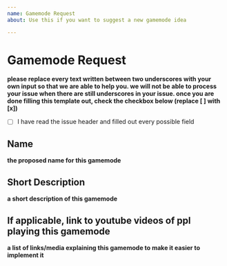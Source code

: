 ```yaml
---
name: Gamemode Request
about: Use this if you want to suggest a new gamemode idea

---
```


# Gamemode Request

__please replace every text written between two underscores with your own input so that we are able to help you. we will not be able to process your issue when there are still underscores in your issue. once you are done filling this template out, check the checkbox below (replace [ ] with [x])__
- [ ] I have read the issue header and filled out every possible field

## Name  

__the proposed name for this gamemode__

##  Short Description  

__a short description of this gamemode__ 

## If applicable, link to youtube videos of ppl playing this gamemode  

__a list of links/media explaining this gamemode to make it easier to implement it__
